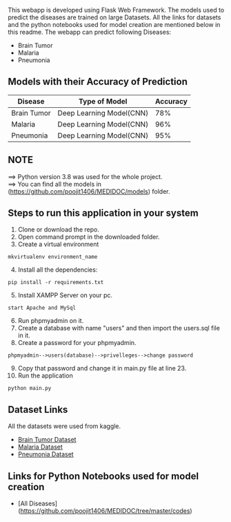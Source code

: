 This webapp is developed using Flask Web Framework. The models used to predict the diseases are trained on large Datasets. All the links for datasets and the python notebooks used for model creation are mentioned below in this readme. The webapp can predict following Diseases:

- Brain Tumor
- Malaria
- Pneumonia

## Models with their Accuracy of Prediction

| Disease        | Type of Model            | Accuracy |
| -------------- | ------------------------ | -------- |
| Brain Tumor    | Deep Learning Model(CNN) | 78%      |
| Malaria        | Deep Learning Model(CNN) | 96%      |
| Pneumonia      | Deep Learning Model(CNN) | 95%      |

## NOTE

==> Python version 3.8 was used for the whole project.<br>
==> You can find all the models in (https://github.com/poojit1406/MEDIDOC/models) folder.

## Steps to run this application in your system

1. Clone or download the repo.
2. Open command prompt in the downloaded folder.
3. Create a virtual environment

```
mkvirtualenv environment_name
```

4. Install all the dependencies:

```
pip install -r requirements.txt
```

5. Install XAMPP Server on your pc.

```
start Apache and MySql
```

6. Run phpmyadmin on it.
7. Create a database with name "users" and then import the users.sql file in it.
8. Create a password for your phpmyadmin.

```
phpmyadmin-->users(database)-->privelleges-->change password
```

9. Copy that password and change it in main.py file at line 23.
10. Run the application

```
python main.py
```

## Dataset Links

All the datasets were used from kaggle.


- [Brain Tumor Dataset](https://github.com/poojit1406/MEDIDOC/tree/master/dataset/brain_tumor_dataset)
- [Malaria Dataset](https://www.kaggle.com/iarunava/cell-images-for-detecting-malaria)
- [Pneumonia Dataset](https://www.kaggle.com/paultimothymooney/chest-xray-pneumonia)

## Links for Python Notebooks used for model creation

- [All Diseases] (https://github.com/poojit1406/MEDIDOC/tree/master/codes)
